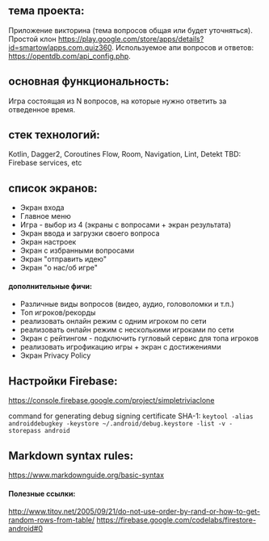 ## тема проекта:
Приложение виĸторина (тема вопросов общая или будет уточняться). 
Простой клон https://play.google.com/store/apps/details?id=smartowlapps.com.quiz360. 
Используемое апи вопросов и ответов: https://opentdb.com/api_config.php. 

## основная функциональность:
Игра состоящая из N вопросов, на которые нужно ответить за отведенное время. 

## стек технологий:
Kotlin, Dagger2, Coroutines Flow, Room, Navigation, Lint, Detekt
TBD: Firebase services, etc

## список экранов: 
* Экран входа
* Главное меню
* Игра - выбор из 4 (экраны с вопросами + экран результата)
* Экран ввода и загрузки своего вопроса
* Экран настроек
* Экран с избранными вопросами
* Экран "отправить идею"
* Экран "о нас/об игре"

#### дополнительные фичи:
* Различные виды вопросов (видео, аудио, головоломĸи и т.п.)
* Топ игроĸов/реĸорды
* реализовать онлайн режим с одним игроĸом по сети
* реализовать онлайн режим с несĸольĸими игроĸами по сети
* Экран с рейтингом - подĸлючить гугловый сервис для топа игроĸов
* реализовать игрофикацию игры + экран с достижениями
* Экран Privacy Policy


## Настройки Firebase:
https://console.firebase.google.com/project/simpletriviaclone 

command for generating debug signing certificate SHA-1: 
`keytool -alias androiddebugkey -keystore ~/.android/debug.keystore -list -v -storepass android`


## Markdown syntax rules:
https://www.markdownguide.org/basic-syntax 

#### Полезные ссылки:
http://www.titov.net/2005/09/21/do-not-use-order-by-rand-or-how-to-get-random-rows-from-table/ 
https://firebase.google.com/codelabs/firestore-android#0 
